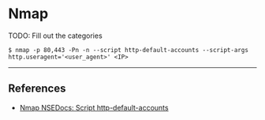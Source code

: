 # Nmap

TODO: Fill out the categories

`$ nmap -p 80,443 -Pn -n --script http-default-accounts --script-args http.useragent='<user_agent>' <IP>`

---
## References

- [Nmap NSEDocs: Script http-default-accounts](https://nmap.org/nsedoc/scripts/http-default-accounts.html)